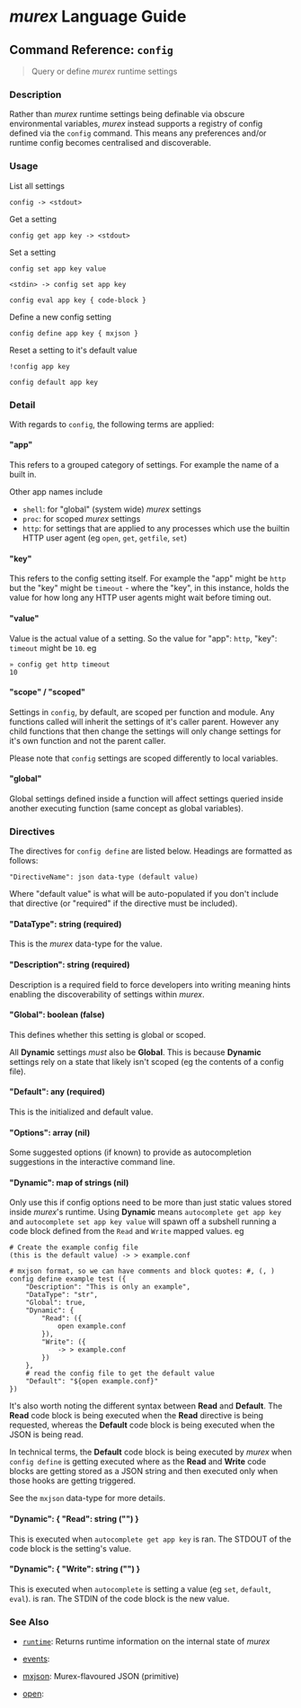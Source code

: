 # _murex_ Language Guide

## Command Reference: `config`

> Query or define _murex_ runtime settings

### Description

Rather than _murex_ runtime settings being definable via obscure environmental
variables, _murex_ instead supports a registry of config defined via the
`config` command. This means any preferences and/or runtime config becomes
centralised and discoverable.

### Usage

List all settings

    config -> <stdout>
    
Get a setting

    config get app key -> <stdout>
    
Set a setting

    config set app key value
    
    <stdin> -> config set app key
    
    config eval app key { code-block }
    
Define a new config setting

    config define app key { mxjson }
    
Reset a setting to it's default value

    !config app key
    
    config default app key

### Detail

With regards to `config`, the following terms are applied:

#### "app"

This refers to a grouped category of settings. For example the name of a built
in.
  
Other app names include

* `shell`: for "global" (system wide) _murex_ settings
* `proc`: for scoped _murex_ settings
* `http`: for settings that are applied to any processes which use the builtin
   HTTP user agent (eg `open`, `get`, `getfile`, `set`)

#### "key"

This refers to the config setting itself. For example the "app" might be `http`
but the "key" might be `timeout` - where the "key", in this instance, holds the
value for how long any HTTP user agents might wait before timing out.

#### "value"

Value is the actual value of a setting. So the value for "app": `http`, "key":
`timeout` might be `10`. eg

    » config get http timeout
    10
    
#### "scope" / "scoped"

Settings in `config`, by default, are scoped per function and module. Any
functions called will inherit the settings of it's caller parent. However any
child functions that then change the settings will only change settings for it's
own function and not the parent caller.

Please note that `config` settings are scoped differently to local variables.

#### "global"

Global settings defined inside a function will affect settings queried inside
another executing function (same concept as global variables).
### Directives

The directives for `config define` are listed below. Headings are formatted
as follows: 

    "DirectiveName": json data-type (default value)
    
Where "default value" is what will be auto-populated if you don't include that
directive (or "required" if the directive must be included).

#### "DataType": string (required)

This is the _murex_ data-type for the value.

#### "Description": string (required)

Description is a required field to force developers into writing meaning hints
enabling the discoverability of settings within _murex_.

#### "Global": boolean (false)

This defines whether this setting is global or scoped.

All **Dynamic** settings _must_ also be **Global**. This is because **Dynamic**
settings rely on a state that likely isn't scoped (eg the contents of a config
file).

#### "Default": any (required)

This is the initialized and default value.

#### "Options": array (nil)

Some suggested options (if known) to provide as autocompletion suggestions in
the interactive command line.

#### "Dynamic": map of strings (nil)

Only use this if config options need to be more than just static values stored
inside _murex_'s runtime. Using **Dynamic** means `autocomplete get app key`
and `autocomplete set app key value` will spawn off a subshell running a code
block defined from the `Read` and `Write` mapped values. eg

    # Create the example config file
    (this is the default value) -> > example.conf
    
    # mxjson format, so we can have comments and block quotes: #, (, )
    config define example test ({
        "Description": "This is only an example",
        "DataType": "str",
        "Global": true,
        "Dynamic": {
            "Read": ({
                open example.conf
            }),
            "Write": ({
                -> > example.conf
            })
        },
        # read the config file to get the default value
        "Default": "${open example.conf}"
    })
    
It's also worth noting the different syntax between **Read** and **Default**.
The **Read** code block is being executed when the **Read** directive is being
requested, whereas the **Default** code block is being executed when the JSON
is being read.

In technical terms, the **Default** code block is being executed by _murex_ 
when `config define` is getting executed where as the **Read** and **Write**
code blocks are getting stored as a JSON string and then executed only when
those hooks are getting triggered.

See the `mxjson` data-type for more details.

#### "Dynamic": { "Read": string ("") }

This is executed when `autocomplete get app key` is ran. The STDOUT of the code
block is the setting's value.

#### "Dynamic": { "Write": string ("") }

This is executed when `autocomplete` is setting a value (eg `set`, `default`,
`eval`). is ran. The STDIN of the code block is the new value.

### See Also

* [`runtime`](../commands/runtime.md):
  Returns runtime information on the internal state of _murex_
* [events](../commands/events.md):
  
* [mxjson](../types/mxjson.md):
  Murex-flavoured JSON (primitive)
* [open](../commands/open.md):
  